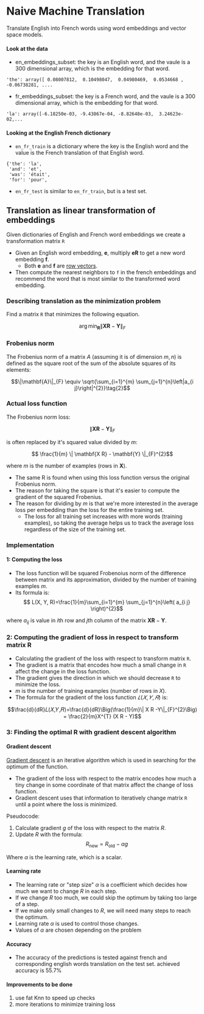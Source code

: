 # Naive Machine Translation 
Translate English  into French words using word embeddings and vector space models. 


#### Look at the data

* en_embeddings_subset: the key is an English word, and the vaule is a
300 dimensional array, which is the embedding for that word.
```
'the': array([ 0.08007812,  0.10498047,  0.04980469,  0.0534668 , -0.06738281, ....
```

* fr_embeddings_subset: the key is a French word, and the vaule is a 300
dimensional array, which is the embedding for that word.
```
'la': array([-6.18250e-03, -9.43867e-04, -8.82648e-03,  3.24623e-02,...
```
#### Looking at the English French dictionary

* `en_fr_train` is a dictionary where the key is the English word and the value
is the French translation of that English word.
```
{'the': 'la',
 'and': 'et',
 'was': 'était',
 'for': 'pour',
```

* `en_fr_test` is similar to `en_fr_train`, but is a test set. 

##  Translation as linear transformation of embeddings

Given dictionaries of English and French word embeddings we create a transformation matrix `R`
* Given an English word embedding, $\mathbf{e}$,  multiply $\mathbf{eR}$ to get a new word embedding $\mathbf{f}$.
    * Both $\mathbf{e}$ and $\mathbf{f}$ are [row vectors](https://en.wikipedia.org/wiki/Row_and_column_vectors).
* Then compute the nearest neighbors to `f` in the french embeddings and recommend the word that is most similar to the transformed word embedding.

### Describing translation as the minimization problem

Find a matrix `R` that minimizes the following equation. 

$$\arg \min _{\mathbf{R}}\| \mathbf{X R} - \mathbf{Y}\|_{F}\tag{1} $$

### Frobenius norm

The Frobenius norm of a matrix $A$ (assuming it is of dimension $m,n$) is defined as the square root of the sum of the absolute squares of its elements:

$$\|\mathbf{A}\|_{F} \equiv \sqrt{\sum_{i=1}^{m} \sum_{j=1}^{n}\left|a_{i j}\right|^{2}}\tag{2}$$

### Actual loss function
The Frobenius norm loss:

$$\| \mathbf{XR} - \mathbf{Y}\|_{F}$$

is often replaced by it's squared value divided by $m$:

$$ \frac{1}{m} \|  \mathbf{X R} - \mathbf{Y} \|_{F}^{2}$$

where $m$ is the number of examples (rows in $\mathbf{X}$).

* The same R is found when using this loss function versus the original Frobenius norm.
* The reason for taking the square is that it's easier to compute the gradient of the squared Frobenius.
* The reason for dividing by $m$ is that we're more interested in the average loss per embedding than the  loss for the entire training set.
    * The loss for all training set increases with more words (training examples),
    so taking the average helps us to track the average loss regardless of the size of the training set.

### Implementation

####  1: Computing the loss
* The loss function will be squared Frobenoius norm of the difference between
matrix and its approximation, divided by the number of training examples $m$.
* Its formula is:
$$ L(X, Y, R)=\frac{1}{m}\sum_{i=1}^{m} \sum_{j=1}^{n}\left( a_{i j} \right)^{2}$$

where $a_{i j}$ is value in $i$th row and $j$th column of the matrix $\mathbf{XR}-\mathbf{Y}$.

###  2: Computing the gradient of loss in respect to transform matrix R

* Calculating the gradient of the loss with respect to transform matrix `R`.
* The gradient is a matrix that encodes how much a small change in `R`
affect the change in the loss function.
* The gradient gives  the direction in which we should decrease `R`
to minimize the loss.
* $m$ is the number of training examples (number of rows in $X$).
* The formula for the gradient of the loss function $𝐿(𝑋,𝑌,𝑅)$ is:

$$\frac{d}{dR}𝐿(𝑋,𝑌,𝑅)=\frac{d}{dR}\Big(\frac{1}{m}\| X R -Y\|_{F}^{2}\Big) = \frac{2}{m}X^{T} (X R - Y)$$

### 3: Finding the optimal R with gradient descent algorithm

#### Gradient descent

[Gradient descent](https://ml-cheatsheet.readthedocs.io/en/latest/gradient_descent.html) is an iterative algorithm which is used in searching for the optimum of the function. 
* The gradient of the loss with respect to the matrix encodes how much a tiny change in some coordinate of that matrix affect the change of loss function.
* Gradient descent uses that information to iteratively change matrix `R` until  a point where the loss is minimized. 

Pseudocode:
1. Calculate gradient $g$ of the loss with respect to the matrix $R$.
2. Update $R$ with the formula:
$$R_{\text{new}}= R_{\text{old}}-\alpha g$$

Where $\alpha$ is the learning rate, which is a scalar.
#### Learning rate

* The learning rate or "step size" $\alpha$ is a coefficient which decides how much we want to change $R$ in each step.
* If we change $R$ too much, we could skip the optimum by taking too large of a step.
* If we make only small changes to $R$, we will need many steps to reach the optimum.
* Learning rate $\alpha$ is used to control those changes.
* Values of $\alpha$ are chosen depending on the problem

#### Accuracy
* The accuracy of the predictions is tested against french and corresponding english words translation on the test set. achieved accuracy is 55.7%

#### Improvements to be done
1. use fat Knn to speed up checks
2. more iterations to minimize training loss
